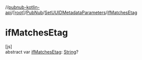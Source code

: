 //[pubnub-kotlin-api](../../../../index.md)/[[root]](../../index.md)/[PubNub](../index.md)/[SetUUIDMetadataParameters](index.md)/[ifMatchesEtag](if-matches-etag.md)

# ifMatchesEtag

[js]\
abstract var [ifMatchesEtag](if-matches-etag.md): [String](https://kotlinlang.org/api/core/kotlin-stdlib/kotlin/-string/index.html)?
